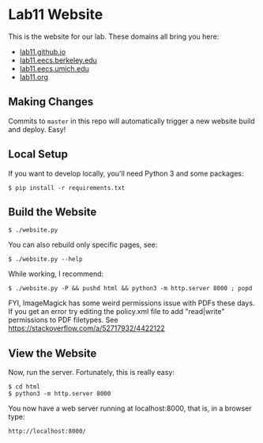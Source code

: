 Lab11 Website
=============

This is the website for our lab. These domains all bring you here:
* [lab11.github.io]()
* [lab11.eecs.berkeley.edu]()
* [lab11.eecs.umich.edu]()
* [lab11.org]()

Making Changes
--------------

Commits to `master` in this repo will automatically trigger a new website build
and deploy. Easy!

Local Setup
-----------

If you want to develop locally, you'll need Python 3 and some packages:

    $ pip install -r requirements.txt

Build the Website
-----------------

    $ ./website.py

You can also rebuild only specific pages, see:

    $ ./website.py --help

While working, I recommend:

    $ ./website.py -P && pushd html && python3 -m http.server 8000 ; popd

FYI, ImageMagick has some weird permissions issue with PDFs these days. If you
get an error try editing the policy.xml file to add "read|write" permissions to
PDF filetypes. See https://stackoverflow.com/a/52717932/4422122

View the Website
----------------

Now, run the server. Fortunately, this is really easy:

    $ cd html
    $ python3 -m http.server 8000

You now have a web server running at localhost:8000, that is, in a browser type:

    http://localhost:8000/

